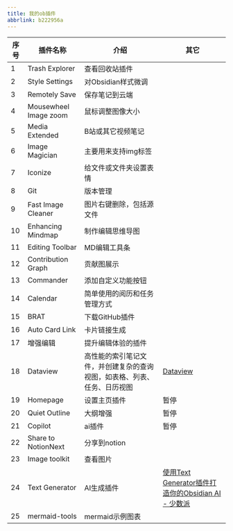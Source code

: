 ```yaml
---
title: 我的ob插件
abbrlink: b222956a
---
```


| 序号  | 插件名称                  | 介绍                                   | 其它                                                                                                                  |
| --- | --------------------- | ------------------------------------ | ------------------------------------------------------------------------------------------------------------------- |
| 1   | Trash Explorer        | 查看回收站插件                              |                                                                                                                     |
| 2   | Style Settings        | 对Obsidian样式微调                        |                                                                                                                     |
| 3   | Remotely Save         | 保存笔记到云端                              |                                                                                                                     |
| 4   | Mousewheel Image zoom | 鼠标调整图像大小                             |                                                                                                                     |
| 5   | Media Extended        | B站或其它视频笔记                            |                                                                                                                     |
| 6   | Image Magician        | 主要用来支持img标签                          |                                                                                                                     |
| 7   | Iconize               | 给文件或文件夹设置表情                          |                                                                                                                     |
| 8   | Git                   | 版本管理                                 |                                                                                                                     |
| 9   | Fast Image Cleaner    | 图片右键删除，包括源文件                         |                                                                                                                     |
| 10  | Enhancing Mindmap     | 制作编辑思维导图                             |                                                                                                                     |
| 11  | Editing Toolbar       | MD编辑工具条                              |                                                                                                                     |
| 12  | Contribution Graph    | 贡献图展示                                |                                                                                                                     |
| 13  | Commander             | 添加自定义功能按钮                            |                                                                                                                     |
| 14  | Calendar              | 简单使用的阅历和任务管理方式                       |                                                                                                                     |
| 15  | BRAT                  | 下载GitHub插件                           |                                                                                                                     |
| 16  | Auto Card Link        | 卡片链接生成                               |                                                                                                                     |
| 17  | 增强编辑                  | 提升编辑体验的插件                            |                                                                                                                     |
| 18  | Dataview              | 高性能的索引笔记文件，并创建复杂的查询视图，如表格、列表、任务、日历视图 | [Dataview](https://pkmer.cn/Pkmer-Docs/10-obsidian/obsidian%E7%A4%BE%E5%8C%BA%E6%8F%92%E4%BB%B6/dataview/dataview/) |
| 19  | Homepage              | 设置主页插件                               | 暂停                                                                                                                  |
| 20  | Quiet Outline         | 大纲增强                                 | 暂停                                                                                                                  |
| 21  | Copilot               | ai插件                                 | 暂停                                                                                                                  |
| 22  | Share to NotionNext   | 分享到notion                            |                                                                                                                     |
| 23  | Image toolkit         | 查看图片                                 |                                                                                                                     |
| 24  | Text Generator        | AI生成插件                               | [使用Text Generator插件打造你的Obsidian AI - 少数派](https://sspai.com/post/86682)                                             |
| 25  | mermaid-tools         | mermaid示例图表                          |                                                                                                                     |

